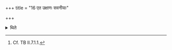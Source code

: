 +++
title = "16 एत उक्षाणः सवनीयाः"

+++

<details><summary>थिते</summary>

16. Those bulls are the victims connected with the Soma pressings.[^1]   

[^1]: Cf. TB II.7.1.1. 

</details>
